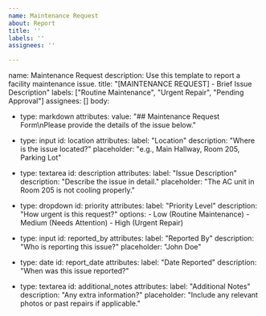 ```yaml
---
name: Maintenance Request
about: Report
title: ''
labels: ''
assignees: ''

---
```


name: Maintenance Request
description: Use this template to report a facility maintenance issue.
title: "[MAINTENANCE REQUEST] - Brief Issue Description"
labels: ["Routine Maintenance", "Urgent Repair", "Pending Approval"]
assignees: []
body:
  - type: markdown
    attributes:
      value: "## Maintenance Request Form\nPlease provide the details of the issue below."

  - type: input
    id: location
    attributes:
      label: "Location"
      description: "Where is the issue located?"
      placeholder: "e.g., Main Hallway, Room 205, Parking Lot"

  - type: textarea
    id: description
    attributes:
      label: "Issue Description"
      description: "Describe the issue in detail."
      placeholder: "The AC unit in Room 205 is not cooling properly."

  - type: dropdown
    id: priority
    attributes:
      label: "Priority Level"
      description: "How urgent is this request?"
      options:
        - Low (Routine Maintenance)
        - Medium (Needs Attention)
        - High (Urgent Repair)

  - type: input
    id: reported_by
    attributes:
      label: "Reported By"
      description: "Who is reporting this issue?"
      placeholder: "John Doe"

  - type: date
    id: report_date
    attributes:
      label: "Date Reported"
      description: "When was this issue reported?"
      
  - type: textarea
    id: additional_notes
    attributes:
      label: "Additional Notes"
      description: "Any extra information?"
      placeholder: "Include any relevant photos or past repairs if applicable."
